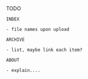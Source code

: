 TODO

    INDEX
    
    - file names upon upload
    
    ARCHIVE
    
    - list, maybe link each item?
    
    ABOUT
    
    - explain....